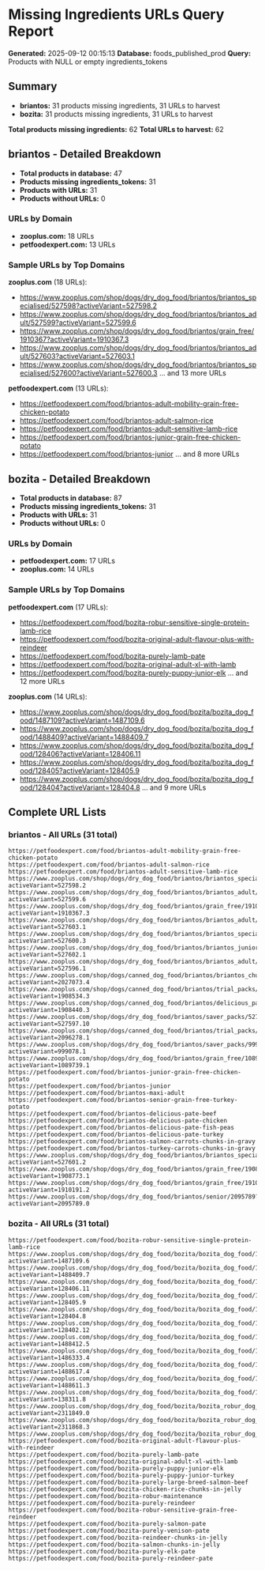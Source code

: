 # Missing Ingredients URLs Query Report
**Generated:** 2025-09-12 00:15:13
**Database:** foods_published_prod
**Query:** Products with NULL or empty ingredients_tokens

## Summary

- **briantos:** 31 products missing ingredients, 31 URLs to harvest
- **bozita:** 31 products missing ingredients, 31 URLs to harvest

**Total products missing ingredients:** 62
**Total URLs to harvest:** 62

## briantos - Detailed Breakdown

- **Total products in database:** 47
- **Products missing ingredients_tokens:** 31
- **Products with URLs:** 31
- **Products without URLs:** 0

### URLs by Domain

- **zooplus.com:** 18 URLs
- **petfoodexpert.com:** 13 URLs

### Sample URLs by Top Domains

**zooplus.com** (18 URLs):
- https://www.zooplus.com/shop/dogs/dry_dog_food/briantos/briantos_specialised/527598?activeVariant=527598.2
- https://www.zooplus.com/shop/dogs/dry_dog_food/briantos/briantos_adult/527599?activeVariant=527599.6
- https://www.zooplus.com/shop/dogs/dry_dog_food/briantos/grain_free/1910367?activeVariant=1910367.3
- https://www.zooplus.com/shop/dogs/dry_dog_food/briantos/briantos_adult/527603?activeVariant=527603.1
- https://www.zooplus.com/shop/dogs/dry_dog_food/briantos/briantos_specialised/527600?activeVariant=527600.3
  ... and 13 more URLs

**petfoodexpert.com** (13 URLs):
- https://petfoodexpert.com/food/briantos-adult-mobility-grain-free-chicken-potato
- https://petfoodexpert.com/food/briantos-adult-salmon-rice
- https://petfoodexpert.com/food/briantos-adult-sensitive-lamb-rice
- https://petfoodexpert.com/food/briantos-junior-grain-free-chicken-potato
- https://petfoodexpert.com/food/briantos-junior
  ... and 8 more URLs

## bozita - Detailed Breakdown

- **Total products in database:** 87
- **Products missing ingredients_tokens:** 31
- **Products with URLs:** 31
- **Products without URLs:** 0

### URLs by Domain

- **petfoodexpert.com:** 17 URLs
- **zooplus.com:** 14 URLs

### Sample URLs by Top Domains

**petfoodexpert.com** (17 URLs):
- https://petfoodexpert.com/food/bozita-robur-sensitive-single-protein-lamb-rice
- https://petfoodexpert.com/food/bozita-original-adult-flavour-plus-with-reindeer
- https://petfoodexpert.com/food/bozita-purely-lamb-pate
- https://petfoodexpert.com/food/bozita-original-adult-xl-with-lamb
- https://petfoodexpert.com/food/bozita-purely-puppy-junior-elk
  ... and 12 more URLs

**zooplus.com** (14 URLs):
- https://www.zooplus.com/shop/dogs/dry_dog_food/bozita/bozita_dog_food/1487109?activeVariant=1487109.6
- https://www.zooplus.com/shop/dogs/dry_dog_food/bozita/bozita_dog_food/1488409?activeVariant=1488409.7
- https://www.zooplus.com/shop/dogs/dry_dog_food/bozita/bozita_dog_food/128406?activeVariant=128406.11
- https://www.zooplus.com/shop/dogs/dry_dog_food/bozita/bozita_dog_food/128405?activeVariant=128405.9
- https://www.zooplus.com/shop/dogs/dry_dog_food/bozita/bozita_dog_food/128404?activeVariant=128404.8
  ... and 9 more URLs

## Complete URL Lists

### briantos - All URLs (31 total)

```
https://petfoodexpert.com/food/briantos-adult-mobility-grain-free-chicken-potato
https://petfoodexpert.com/food/briantos-adult-salmon-rice
https://petfoodexpert.com/food/briantos-adult-sensitive-lamb-rice
https://www.zooplus.com/shop/dogs/dry_dog_food/briantos/briantos_specialised/527598?activeVariant=527598.2
https://www.zooplus.com/shop/dogs/dry_dog_food/briantos/briantos_adult/527599?activeVariant=527599.6
https://www.zooplus.com/shop/dogs/dry_dog_food/briantos/grain_free/1910367?activeVariant=1910367.3
https://www.zooplus.com/shop/dogs/dry_dog_food/briantos/briantos_adult/527603?activeVariant=527603.1
https://www.zooplus.com/shop/dogs/dry_dog_food/briantos/briantos_specialised/527600?activeVariant=527600.3
https://www.zooplus.com/shop/dogs/dry_dog_food/briantos/briantos_junior/527602?activeVariant=527602.1
https://www.zooplus.com/shop/dogs/dry_dog_food/briantos/briantos_adult/527596?activeVariant=527596.1
https://www.zooplus.com/shop/dogs/canned_dog_food/briantos/briantos_chunks_in_gravy/2027073?activeVariant=2027073.4
https://www.zooplus.com/shop/dogs/canned_dog_food/briantos/trial_packs/1908534?activeVariant=1908534.3
https://www.zooplus.com/shop/dogs/canned_dog_food/briantos/delicious_pate/1908440?activeVariant=1908440.3
https://www.zooplus.com/shop/dogs/dry_dog_food/briantos/saver_packs/527597?activeVariant=527597.10
https://www.zooplus.com/shop/dogs/canned_dog_food/briantos/trial_packs/2096278?activeVariant=2096278.1
https://www.zooplus.com/shop/dogs/dry_dog_food/briantos/saver_packs/999078?activeVariant=999078.1
https://www.zooplus.com/shop/dogs/dry_dog_food/briantos/grain_free/1089739?activeVariant=1089739.1
https://petfoodexpert.com/food/briantos-junior-grain-free-chicken-potato
https://petfoodexpert.com/food/briantos-junior
https://petfoodexpert.com/food/briantos-maxi-adult
https://petfoodexpert.com/food/briantos-senior-grain-free-turkey-potato
https://petfoodexpert.com/food/briantos-delicious-pate-beef
https://petfoodexpert.com/food/briantos-delicious-pate-chicken
https://petfoodexpert.com/food/briantos-delicious-pate-fish-peas
https://petfoodexpert.com/food/briantos-delicious-pate-turkey
https://petfoodexpert.com/food/briantos-salmon-carrots-chunks-in-gravy
https://petfoodexpert.com/food/briantos-turkey-carrots-chunks-in-gravy
https://www.zooplus.com/shop/dogs/dry_dog_food/briantos/briantos_specialised/527601?activeVariant=527601.2
https://www.zooplus.com/shop/dogs/dry_dog_food/briantos/grain_free/1908773?activeVariant=1908773.1
https://www.zooplus.com/shop/dogs/dry_dog_food/briantos/grain_free/1910191?activeVariant=1910191.2
https://www.zooplus.com/shop/dogs/dry_dog_food/briantos/senior/2095789?activeVariant=2095789.0
```

### bozita - All URLs (31 total)

```
https://petfoodexpert.com/food/bozita-robur-sensitive-single-protein-lamb-rice
https://www.zooplus.com/shop/dogs/dry_dog_food/bozita/bozita_dog_food/1487109?activeVariant=1487109.6
https://www.zooplus.com/shop/dogs/dry_dog_food/bozita/bozita_dog_food/1488409?activeVariant=1488409.7
https://www.zooplus.com/shop/dogs/dry_dog_food/bozita/bozita_dog_food/128406?activeVariant=128406.11
https://www.zooplus.com/shop/dogs/dry_dog_food/bozita/bozita_dog_food/128405?activeVariant=128405.9
https://www.zooplus.com/shop/dogs/dry_dog_food/bozita/bozita_dog_food/128404?activeVariant=128404.8
https://www.zooplus.com/shop/dogs/dry_dog_food/bozita/bozita_dog_food/128402?activeVariant=128402.12
https://www.zooplus.com/shop/dogs/dry_dog_food/bozita/bozita_dog_food/1488412?activeVariant=1488412.5
https://www.zooplus.com/shop/dogs/dry_dog_food/bozita/bozita_dog_food/1486333?activeVariant=1486333.4
https://www.zooplus.com/shop/dogs/dry_dog_food/bozita/bozita_dog_food/1488617?activeVariant=1488617.4
https://www.zooplus.com/shop/dogs/dry_dog_food/bozita/bozita_dog_food/1488611?activeVariant=1488611.3
https://www.zooplus.com/shop/dogs/dry_dog_food/bozita/bozita_dog_food/138311?activeVariant=138311.8
https://www.zooplus.com/shop/dogs/dry_dog_food/bozita/bozita_robur_dog_food/2311849?activeVariant=2311849.0
https://www.zooplus.com/shop/dogs/dry_dog_food/bozita/bozita_robur_dog_food/2311868?activeVariant=2311868.3
https://www.zooplus.com/shop/dogs/dry_dog_food/bozita/bozita_robur_dog_food/1583031
https://petfoodexpert.com/food/bozita-original-adult-flavour-plus-with-reindeer
https://petfoodexpert.com/food/bozita-purely-lamb-pate
https://petfoodexpert.com/food/bozita-original-adult-xl-with-lamb
https://petfoodexpert.com/food/bozita-purely-puppy-junior-elk
https://petfoodexpert.com/food/bozita-purely-puppy-junior-turkey
https://petfoodexpert.com/food/bozita-purely-large-breed-salmon-beef
https://petfoodexpert.com/food/bozita-chicken-rice-chunks-in-jelly
https://petfoodexpert.com/food/bozita-robur-maintenance
https://petfoodexpert.com/food/bozita-purely-reindeer
https://petfoodexpert.com/food/bozita-robur-sensitive-grain-free-reindeer
https://petfoodexpert.com/food/bozita-purely-salmon-pate
https://petfoodexpert.com/food/bozita-purely-venison-pate
https://petfoodexpert.com/food/bozita-reindeer-chunks-in-jelly
https://petfoodexpert.com/food/bozita-salmon-chunks-in-jelly
https://petfoodexpert.com/food/bozita-purely-elk-pate
https://petfoodexpert.com/food/bozita-purely-reindeer-pate
```
